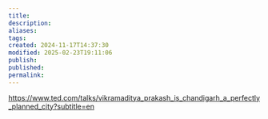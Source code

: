 ```yaml
---
title: 
description: 
aliases: 
tags: 
created: 2024-11-17T14:37:30
modified: 2025-02-23T19:11:06
publish: 
published: 
permalink: 
---
```


https://www.ted.com/talks/vikramaditya_prakash_is_chandigarh_a_perfectly_planned_city?subtitle=en
